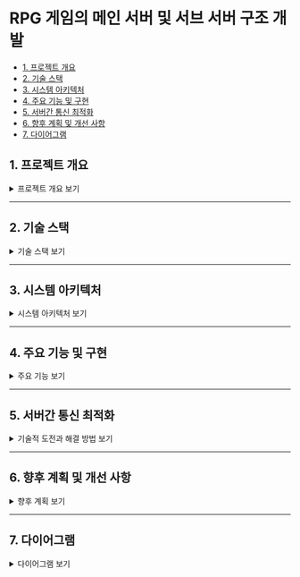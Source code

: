 # RPG 게임의 메인 서버 및 서브 서버 구조 개발

- [1. 프로젝트 개요](#1-프로젝트-개요)
- [2. 기술 스택](#2-기술-스택)
- [3. 시스템 아키텍처](#3-시스템-아키텍처)
- [4. 주요 기능 및 구현](#4-주요-기능-및-구현)
- [5. 서버간 통신 최적화](#5-서버간-통신-최적화)
- [6. 향후 계획 및 개선 사항](#6-향후-계획-및-개선-사항)
- [7. 다이어그램](#7-다이어그램)

## 1. 프로젝트 개요
<details>
<summary>프로젝트 개요 보기</summary>
  
이 프로젝트의 목표는 C++로 작성된 **메인 서버**, C#으로 작성된 **서브 서버**, 그리고 **유니티 클라이언트** 간의 효율적인 연결과 **위치 동기화** 기능을 구현하는 것이었습니다. 이 시스템은 멀티플레이어 RPG 게임에서 여러 서버 간의 효율적인 통신과 데이터 전송, 위치 동기화를 위한 기반을 제공합니다.
</details>

---

## 2. 기술 스택

<details>
<summary>기술 스택 보기</summary>

- **서버**
  - 메인 서버: **C++**
  - 서브 서버: **C#**
  
- **클라이언트**
  - Unity

- **통신 프로토콜**
  - **C++ 서버와 C# 서버 간의 통신**: **TCP** 프로토콜을 사용하여 안정적인 데이터 전송과 연결을 유지.
  - **C# 서버와 클라이언트 간의 통신**: **TCP**와 **UDP** 프로토콜을 혼합하여 사용. **TCP**는 연결 지향적이고 안정적인 데이터 전송을 위해, **UDP**는 빠른 데이터 전송이 필요한 실시간 업데이트와 상태 동기화를 위해 사용.

- **압축 기술**:
  - 데이터 전송 최적화를 위해 **Gzip**을 사용하여 데이터를 압축하여 전송 효율성을 높임.

- **개발 도구**:
  - 개발 환경: **Visual Studio 2019**, **Visual Studio 2022**

- **라이브러리 및 프레임워크**:
  - **JSON 라이브러리**: 
    - C#: **Newtonsoft.Json** 라이브러리 사용하여 서버와 클라이언트 간 데이터 직렬화/역직렬화 처리
    - C++: **nlohmann/json** 라이브러리를 통해 JSON 처리 작업 수행

</details>

---

## 3. 시스템 아키텍처
<details>
<summary>시스템 아키텍처 보기</summary>
  
### 서버 아키텍처
- **메인 서버**: 게임의 핵심 로직 처리 및 데이터 저장 담당
- **서브 서버**: 서버 로드 분산, 위치 동기화, 이벤트 처리 담당
- **서버 간 통신**: **TCP**를 기반으로 메인 서버와 서브 서버 간의 데이터 전송. 안정적이고 순차적인 데이터 처리 및 연결을 유지하기 위해 TCP 프로토콜을 사용.


### 클라이언트 아키텍처
- 클라이언트는 서버와 실시간으로 데이터를 송수신하며 게임의 UI를 갱신합니다.
- 클라이언트에서 서버로 보내는 요청 및 응답 구조:
  - 위치 정보, 이벤트 처리 요청, 상태 업데이트 등
- 클라이언트에서 게임 데이터를 처리하고 UI를 갱신하는 방식:
  - 서버로부터 받은 데이터에 기반한 UI 업데이트 및 상태 반영
- **위치 정보 동기화**:
  - 캐릭터 오브젝트의 좌표 정보는 **UDP** 프로토콜을 사용하여 빠르고 효율적으로 전달. 
  - UDP를 사용하여 실시간으로 캐릭터의 위치를 동기화하고, 빠른 반응성을 제공합니다.
- **기타 정보 처리**:
  - 위치 외의 게임 상태 정보나 이벤트 처리 요청 등은 **TCP** 프로토콜을 통해 안정적인 데이터 전송을 보장하며 처리됩니다.

</details>

---

## 4. 주요 기능 및 구현
<details>
<summary>주요 기능 보기</summary>
  
### 서버-클라이언트 연결
- **연결 방식**: **TCP/IP** 및 **WebSocket**을 사용하여 서버와 클라이언트 간 안정적인 연결을 유지
- **연결 초기화**: 세션 관리 및 클라이언트 연결을 위한 프로토콜 구현
- 
### 위치 동기화 기능
- **위치 동기화 알고리즘**:
  - 클라이언트는 일정 주기로 자신의 위치 정보를 서버에 전송.
  - 서버는 이 정보를 바탕으로 다른 클라이언트들과 위치를 동기화.
  - 주기적인 위치 전송을 통해 클라이언트들의 실시간 위치 정보를 정확하게 동기화함.

</details>

---

## 5. 서버간 통신 최적화
<details>
<summary>기술적 도전과 해결 방법 보기</summary>
  
### 성능 최적화

- **서버 간 데이터 전송 최적화**:  
   - Gzip으로 패킷 데이터 압축, 16바이트 이하 구조체 사용
   - 직렬화/역직렬화 효율성 향상으로 데이터 전송 속도 및 대역폭 절감
   - 데이터 크기 최적화 (불필요한 데이터 제외, 필수 데이터만 전송)

[JsonCompressionManager.cs 파일 보기](https://github.com/kimjaehui02/TurnBasedBattler/blob/main/ServerFolder/UDPServer/JsonCompressionManager.cs)

- **클라이언트 로딩 속도 및 서버 응답 시간 최적화**:  
   - **응답 시간 최적화**:  
     - 네트워크 직렬화 및 역직렬화 성능 개선으로 서버와 클라이언트 간의 응답 시간 단축
     - 16바이트 이하 구조체 직렬화 방식을 사용하여 네트워크 지연시간 최소화
     - 직렬화 시간 단축을 통해 실시간 데이터 전송 및 빠른 응답 보장
       
## 성능 비교

#### 1. JSON 직렬화/역직렬화 성능 (클래스 사용)

- **Original JSON Serialization**: 190ms  
- **Original JSON Deserialization**: 29ms  

#### 2. JSON 직렬화/역직렬화 성능 (구조체 사용)

- **Compact JSON Serialization**: 2ms  
- **Compact JSON Deserialization**: 0ms  

### 참고:
- 해당 성능 테스트는 [여기](https://github.com/kimjaehui02/TurnBasedBattler/blob/main/SimC/SimulationClass/Issue1.cs)에서 확인할 수 있습니다. 


## 참고 문서

- [클래스와 구조체 간의 선택 - Framework Design Guidelines](https://learn.microsoft.com/ko-kr/dotnet/standard/design-guidelines/choosing-between-class-and-struct)


### 동기화 문제 해결
- **위치 동기화 정확성 보장**:
  - 알고리즘 및 기술을 통해 위치 동기화의 정확성 보장
  - 네트워크 지연이나 타이밍 문제를 해결하는 방법




</details>



---

## 6. 향후 계획 및 개선 사항
<details>
<summary>향후 계획 보기</summary>

  - **리팩토링**:
  - 오래된 통신 코드와 클래스를 직관적이고 유지보수 가능하게 변경
- **MySQL과 Firebase 연결**:
  - 서버와 클라이언트를 위한 데이터베이스 연결을 목표로 함
  - 사용자 데이터 관리 및 실시간 상태 동기화를 위한 데이터베이스 통합
  - 데이터 저장소를 MySQL과 Firebase로 분리하여 확장성을 높임
- **서버 선택 기능 및 재연결 기능 추가**:
  - 여러 서버 중에서 클라이언트가 적절한 서버를 선택할 수 있는 기능 구현
  - 연결이 끊길 경우 재연결 및 서버 상태 확인 기능 추가
- **클라이언트 컨텐츠 추가**:
  - 새로운 게임 컨텐츠(아이템, 몬스터 등)를 클라이언트에 추가하여 지속적인 게임 확장 가능성 확보

</details>


---






## 7. 다이어그램

<details>
<summary>다이어그램 보기</summary>
  
![다이어그램](https://github.com/kimjaehui02/TurnBasedBattler/blob/main/one.png)

</details>


